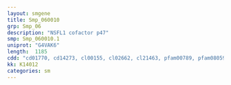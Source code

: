 ```yaml
---
layout: smgene
title: Smp_060010
grp: Smp_06
description: "NSFL1 cofactor p47"
smp: Smp_060010.1
uniprot: "G4VAK6"
length:  1185
cdd: "cd01770, cd14273, cl00155, cl02662, cl21463, pfam00789, pfam08059, pfam14555, smart00166, smart00553"
kk: K14012
categories: sm
---
```

